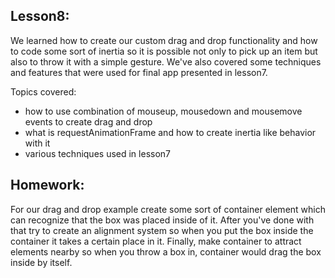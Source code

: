 Lesson8:
--------
We learned how to create our custom drag and drop functionality and how to
code some sort of inertia so it is possible not only to pick up an item but also
to throw it with a simple gesture.
We've also covered some techniques and features that were used for final app presented in lesson7.

Topics covered:
- how to use combination of mouseup, mousedown and mousemove events to create drag and drop
- what is requestAnimationFrame and how to create inertia like behavior with it
- various techniques used in lesson7


Homework:
---------
For our drag and drop example create some sort of container element which
can recognize that the box was placed inside of it. After you've done with
that try to create an alignment system so when you put the box inside the container
it takes a certain place in it. Finally, make container to attract elements nearby
so when you throw a box in, container would drag the box inside by itself.
